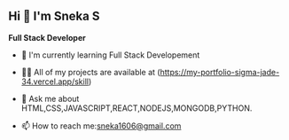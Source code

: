 ## Hi 👋 I'm Sneka S
**Full Stack Developer**

- 🌱 I'm currently learning Full Stack Developement
  
- 👨‍💻 All of my projects are available at (https://my-portfolio-sigma-jade-34.vercel.app/skill)
  
- 💬 Ask me about HTML,CSS,JAVASCRIPT,REACT,NODEJS,MONGODB,PYTHON.
  
- 📫 How to reach me:sneka1606@gmail.com
